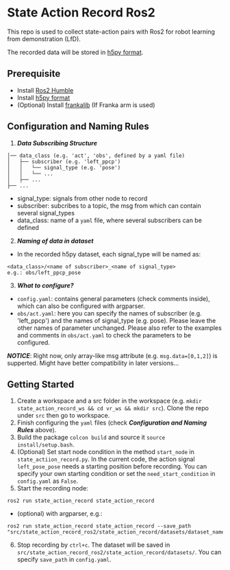 # State Action Record Ros2
This repo is used to collect state-action pairs with Ros2 for robot learning from demonstration (LfD). 

The recorded data will be stored in [h5py format](https://docs.h5py.org/en/stable/quick.html).

## Prerequisite
- Install [Ros2 Humble](https://docs.ros.org/en/humble/Installation.html) 
- Install [h5py format](https://docs.h5py.org/en/stable/quick.html)
- (Optional) Install [frankalib](https://docs.h5py.org/en/stable/quick.html) (If Franka arm is used)

## Configuration and Naming Rules
1. ***Data Subscribing Structure***
```
│── data_class (e.g. 'act', 'obs', defined by a yaml file)
│   ├── subscriber (e.g. 'left_ppcp')
│   │   └── signal_type (e.g. 'pose')
│   │   └── ...
│   ├── ...
├── ...
```
- signal_type: signals from other node to record
- subscriber: subcribes to a topic, the msg from which can contain several signal_types
- data_class: name of a `yaml` file, where several subscribers can be defined
2. ***Naming of data in dataset***
- In the recorded h5py dataset, each signal_type will be named as:
```
<data_class>/<name of subscriber>_<name of signal_type>
e.g.: obs/left_ppcp_pose
```
3. ***What to configure?***
- `config.yaml`: contains general parameters (check comments inside), which can also be configured with argparser.
- `obs/act.yaml`: here you can specify the names of subscriber (e.g. 'left_ppcp') and the names of signal_type (e.g. pose). Please leave the other names of parameter unchanged. Please also refer to the examples and comments in `obs/act.yaml` to check the parameters to be configured.

***NOTICE***: Right now, only array-like msg attribute (e.g. `msg.data=[0,1,2]`) is supperted. Might have better compatibility in later versions...



## Getting Started
1. Create a workspace and a src folder in the workspace (e.g. `mkdir state_action_record_ws && cd vr_ws && mkdir src`). Clone the repo under `src` then go to workspace.
2. Finish configuring the `yaml` files (check ***Configuration and Naming Rules*** above).
3. Build the package `colcon build` and source it `source install/setup.bash`.
4. (Optional) Set start node condition in the method `start_node` in `state_actiion_record.py`. In the current code, the action signal `left_pose_pose` needs a starting position before recording. You can specify your own starting condition or set the `need_start_condition` in `config.yaml` as `False`.
5. Start the recording node:
```
ros2 run state_action_record state_action_record
```
- (optional) with argparser, e.g.:
```
ros2 run state_action_record state_action_record --save_path "src/state_action_record_ros2/state_action_record/datasets/dataset_name.hdf5"
```
6. Stop recording by `ctrl+c`. The dataset will be saved in `src/state_action_record_ros2/state_action_record/datasets/`. You can specify `save_path` in `config.yaml`.